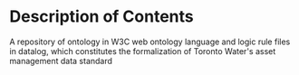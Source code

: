 # Description of Contents
A repository of ontology in W3C web ontology language and logic rule files in datalog, which constitutes the formalization of Toronto Water's asset management data standard
